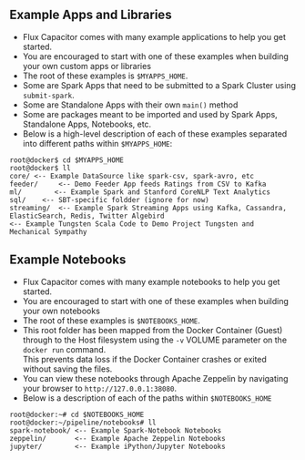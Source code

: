 ## Example Apps and Libraries
* Flux Capacitor comes with many example applications to help you get started.
* You are encouraged to start with one of these examples when building your own custom apps or libraries
* The root of these examples is `$MYAPPS_HOME`.
* Some are Spark Apps that need to be submitted to a Spark Cluster using `submit-spark`.
* Some are Standalone Apps with their own `main()` method
* Some are packages meant to be imported and used by Spark Apps, Standalone Apps, Notebooks, etc.
* Below is a high-level description of each of these examples separated into different paths within `$MYAPPS_HOME`:
```
root@docker$ cd $MYAPPS_HOME
root@docker$ ll
core/ <-- Example DataSource like spark-csv, spark-avro, etc
feeder/     <-- Demo Feeder App feeds Ratings from CSV to Kafka
ml/        <-- Example Spark and Stanford CoreNLP Text Analytics
sql/    <-- SBT-specific foldder (ignore for now)
streaming/  <-- Example Spark Streaming Apps using Kafka, Cassandra, ElasticSearch, Redis, Twitter Algebird
<-- Example Tungsten Scala Code to Demo Project Tungsten and Mechanical Sympathy 
```

## Example Notebooks
* Flux Capacitor comes with many example notebooks to help you get started.
* You are encouraged to start with one of these examples when building your own notebooks
* The root of these examples is `$NOTEBOOKS_HOME`.
* This root folder has been mapped from the Docker Container (Guest) through to the Host filesystem using the `-v` VOLUME parameter on the `docker run` command.  
This prevents data loss if the Docker Container crashes or exited without saving the files.
* You can view these notebooks through Apache Zeppelin by navigating your browser to `http://127.0.0.1:38080`.
* Below is a description of each of the paths within `$NOTEBOOKS_HOME`
```
root@docker:~# cd $NOTEBOOKS_HOME
root@docker:~/pipeline/notebooks# ll
spark-notebook/ <-- Example Spark-Notebook Notebooks
zeppelin/       <-- Example Apache Zeppelin Notebooks
jupyter/        <-- Example iPython/Jupyter Notebooks
```